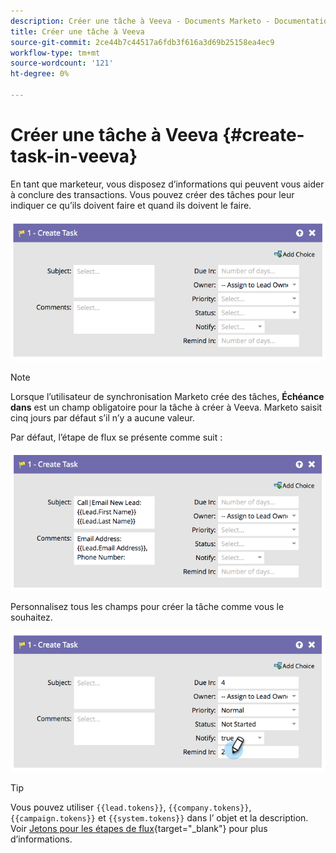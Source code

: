 ```yaml
---
description: Créer une tâche à Veeva - Documents Marketo - Documentation du produit
title: Créer une tâche à Veeva
source-git-commit: 2ce44b7c44517a6fdb3f616a3d69b25158ea4ec9
workflow-type: tm+mt
source-wordcount: '121'
ht-degree: 0%

---
```


# Créer une tâche à Veeva {#create-task-in-veeva}

En tant que marketeur, vous disposez d’informations qui peuvent vous aider à conclure des transactions. Vous pouvez créer des tâches pour leur indiquer ce qu’ils doivent faire et quand ils doivent le faire.

![](assets/create-task-in-veeva-1.png)

>[!NOTE]
>
>Lorsque l’utilisateur de synchronisation Marketo crée des tâches, **Échéance dans** est un champ obligatoire pour la tâche à créer à Veeva. Marketo saisit cinq jours par défaut s’il n’y a aucune valeur.

Par défaut, l’étape de flux se présente comme suit :

![](assets/create-task-in-veeva-2.png)

Personnalisez tous les champs pour créer la tâche comme vous le souhaitez.

![](assets/create-task-in-veeva-3.png)

>[!TIP]
>
>Vous pouvez utiliser `{{lead.tokens}}`, `{{company.tokens}}`, `{{campaign.tokens}}` et `{{system.tokens}}` dans l’ objet et la description. Voir [Jetons pour les étapes de flux](/help/marketo/product-docs/core-marketo-concepts/smart-campaigns/flow-actions/use-tokens-in-flow-steps.md){target=&quot;_blank&quot;} pour plus d’informations.
